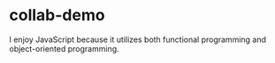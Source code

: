 # collab-demo

I enjoy JavaScript because it utilizes both functional programming and object-oriented programming.